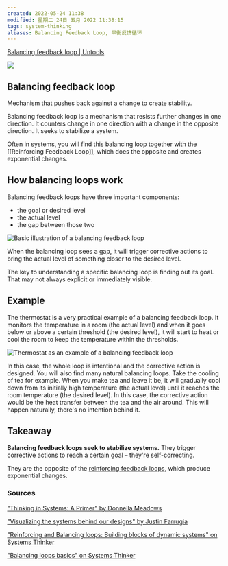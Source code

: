```yaml
---
created: 2022-05-24 11:38
modified: 星期二 24日 五月 2022 11:38:15
tags: system-thinking
aliases: Balancing Feedback Loop, 平衡反馈循环
---
```

[Balancing feedback loop | Untools](https://untools.co/balancing-feedback-loop)


![](https://assets-us-01.kc-usercontent.com:443/c6e42f10-0ed4-0062-585c-b740aa1ad46c/7246666e-615a-42ee-b724-a488c5a95e42/balancing-feedback-loop-icon.png)

## Balancing feedback loop

Mechanism that pushes back against a change to create stability.

Balancing feedback loop is a mechanism that resists further changes in one direction. It counters change in one direction with a change in the opposite direction. It seeks to stabilize a system.

Often in systems, you will find this balancing loop together with the [[Reinforcing Feedback Loop]], which does the opposite and creates exponential changes.

## How balancing loops work

Balancing feedback loops have three important components:

-   the goal or desired level
-   the actual level
-   the gap between those two

![Basic illustration of a balancing feedback loop](https://assets-us-01.kc-usercontent.com:443/c6e42f10-0ed4-0062-585c-b740aa1ad46c/5f5b8866-23bf-4880-927f-d742e63e8d4d/balancing-loop-illustration.png)

When the balancing loop sees a gap, it will trigger corrective actions to bring the actual level of something closer to the desired level.

The key to understanding a specific balancing loop is finding out its goal. That may not always explicit or immediately visible.

## Example

The thermostat is a very practical example of a balancing feedback loop. It monitors the temperature in a room (the actual level) and when it goes below or above a certain threshold (the desired level), it will start to heat or cool the room to keep the temperature within the thresholds.

![Thermostat as an example of a balancing feedback loop](https://assets-us-01.kc-usercontent.com:443/c6e42f10-0ed4-0062-585c-b740aa1ad46c/75482759-52f3-441f-a24b-465775cee162/balancing-loop-example.png)

In this case, the whole loop is intentional and the corrective action is designed. You will also find many natural balancing loops. Take the cooling of tea for example. When you make tea and leave it be, it will gradually cool down from its initially high temperature (the actual level) until it reaches the room temperature (the desired level). In this case, the corrective action would be the heat transfer between the tea and the air around. This will happen naturally, there's no intention behind it.

## Takeaway

**Balancing feedback loops seek to stabilize systems.** They trigger corrective actions to reach a certain goal – they're self-correcting.

They are the opposite of the [reinforcing feedback loops](/reinforcing-feedback-loop), which produce exponential changes.

### Sources

["Thinking in Systems: A Primer" by Donnella Meadows](https://www.goodreads.com/book/show/3828902-thinking-in-systems)

["Visualizing the systems behind our designs" by Justin Farrugia](https://uxdesign.cc/visualizing-the-systems-behind-our-designs-7a7c95b4cfb2)

["Reinforcing and Balancing loops: Building blocks of dynamic systems" on Systems Thinker](https://thesystemsthinker.com/reinforcing-and-balancing-loops-building-blocks-of-dynamic-systems/)

["Balancing loops basics" on Systems Thinker](https://thesystemsthinker.com/balancing-loop-basics/)
